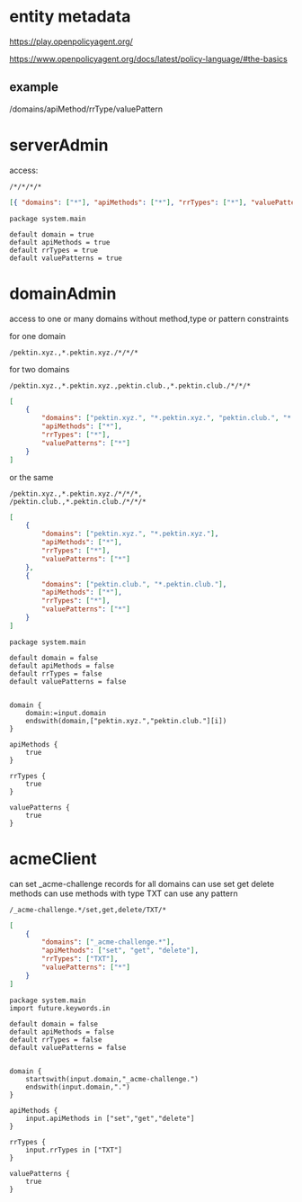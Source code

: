# entity metadata

https://play.openpolicyagent.org/

https://www.openpolicyagent.org/docs/latest/policy-language/#the-basics

## example

/domains/apiMethod/rrType/valuePattern

# serverAdmin

access:

```
/*/*/*/*
```

```json
[{ "domains": ["*"], "apiMethods": ["*"], "rrTypes": ["*"], "valuePatterns": ["*"] }]
```

```rego
package system.main

default domain = true
default apiMethods = true
default rrTypes = true
default valuePatterns = true
```

# domainAdmin

access to one or many domains without method,type or pattern constraints

for one domain

```
/pektin.xyz.,*.pektin.xyz./*/*/*
```

for two domains

```
/pektin.xyz.,*.pektin.xyz.,pektin.club.,*.pektin.club./*/*/*
```

```json
[
    {
        "domains": ["pektin.xyz.", "*.pektin.xyz.", "pektin.club.", "*.pektin.club."],
        "apiMethods": ["*"],
        "rrTypes": ["*"],
        "valuePatterns": ["*"]
    }
]
```

or the same

```
/pektin.xyz.,*.pektin.xyz./*/*/*,
/pektin.club.,*.pektin.club./*/*/*
```

```json
[
    {
        "domains": ["pektin.xyz.", "*.pektin.xyz."],
        "apiMethods": ["*"],
        "rrTypes": ["*"],
        "valuePatterns": ["*"]
    },
    {
        "domains": ["pektin.club.", "*.pektin.club."],
        "apiMethods": ["*"],
        "rrTypes": ["*"],
        "valuePatterns": ["*"]
    }
]
```

```rego
package system.main

default domain = false
default apiMethods = false
default rrTypes = false
default valuePatterns = false


domain {
    domain:=input.domain
    endswith(domain,["pektin.xyz.","pektin.club."][i])
}

apiMethods {
    true
}

rrTypes {
    true
}

valuePatterns {
    true
}
```

# acmeClient

can set \_acme-challenge records for all domains
can use set get delete methods
can use methods with type TXT
can use any pattern

```
/_acme-challenge.*/set,get,delete/TXT/*
```

```json
[
    {
        "domains": ["_acme-challenge.*"],
        "apiMethods": ["set", "get", "delete"],
        "rrTypes": ["TXT"],
        "valuePatterns": ["*"]
    }
]
```

```rego
package system.main
import future.keywords.in

default domain = false
default apiMethods = false
default rrTypes = false
default valuePatterns = false


domain {
    startswith(input.domain,"_acme-challenge.")
    endswith(input.domain,".")
}

apiMethods {
    input.apiMethods in ["set","get","delete"]
}

rrTypes {
    input.rrTypes in ["TXT"]
}

valuePatterns {
    true
}
```
